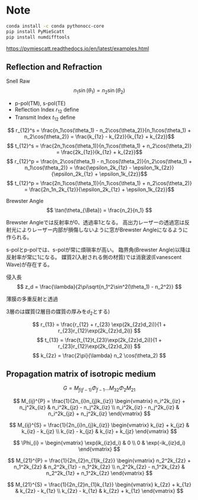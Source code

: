 # Note

```bash
conda install -c conda pythonocc-core
pip install PyMieScatt
pip install numdifftools
```

<https://pymiescatt.readthedocs.io/en/latest/examples.html>

## Reflection and Refraction

Snell Raw
$$ n_1\sin(\theta_1) = n_2\sin(\theta_2) $$

- p-pol(TM), s-pol(TE)
- Reflection Index $r_{12}$ define
- Transmit Index $t_{12}$ define

$$ r_{12}^s = \frac{n_1\cos(\theta_1) - n_2\cos(\theta_2)}{n_1\cos(\theta_1) + n_2\cos(\theta_2)} = \frac{k_{1z} - k_{2z}}{k_{1z} + k_{2z}}$$
$$ t_{12}^s = \frac{2n_1\cos(\theta_1)}{n_1\cos(\theta_1) + n_2\cos(\theta_2)} = \frac{2k_{1z}}{k_{1z} + k_{2z}}$$
$$ r_{12}^p = \frac{n_2\cos(\theta_1) - n_1\cos(\theta_2)}{n_2\cos(\theta_1) + n_1\cos(\theta_2)} = \frac{\epsilon_2k_{1z} - \epsilon_1k_{2z}}{\epsilon_2k_{1z} + \epsilon_1k_{2z}}$$
$$ t_{12}^p = \frac{2n_1\cos(\theta_1)}{n_1\cos(\theta_1) + n_2\cos(\theta_2)} = \frac{2n_1n_2k_{1z}}{\epsilon_2k_{1z} + \epsilon_1k_{2z}}$$

Brewster Angle
$$ \tan(\theta_{\Beta}) = \frac{n_2}{n_1} $$

Brewster Angleでは反射率が0、透過率1となる。
高出力レーザーの透過窓は反射光によりレーザー内部が損傷しないように窓がBrewster Angleになるように作られる。

s-polとp-polでは、s-polが常に煩瑣率が高い。
臨界角(Brewster Angle)以降は反射率が常に1になる。
媒質2(入射される側の材質)では消衰波(Evanescent Wave)が存在する。

侵入長
$$ z_d = \frac{\lambda}{2\pi\sqrt{n_1^2\sin^2(\theta_1) - n_2^2}} $$

薄膜の多重反射と透過

3層のは媒質(2層目の媒質の厚みを$d_2$とする)

$$ r_{13} = \frac{r_{12} + r_{23} \exp(2k_{2z}d_2i)}{1 + r_{23}r_{12}\exp(2k_{2z}d_2i)} $$
$$ t_{13} = \frac{t_{12}t_{23}\exp(2k_{2z}d_2i)}{1 + r_{23}r_{12}\exp(2k_{2z}d_2i)} $$
$$ k_{2z} = \frac{2\pi}{\lambda} n_2 \cos(\theta_2) $$

## Propagation matrix of isotropic medium

$$ G = M_{f(f-1)} \Phi_{f-1} ... M_{32} \Phi_2 M_{21} $$

$$ M_{ij}^{P} = \frac{1}{2n_{i}n_{j}k_{iz}} \begin{vmatrix}
    n_i^2k_{iz} + n_j^2k_{iz} & n_i^2k_{jz} - n_j^2k_{iz} \\
    n_i^2k_{iz} - n_j^2k_{iz} & n_i^2k_{jz} + n_j^2k_{iz}
\end{vmatrix} $$

$$ M_{ij}^{S} = \frac{1}{2n_{i}n_{j}k_{iz}} \begin{vmatrix}
    k_{iz} + k_{jz} & k_{iz} - k_{jz} \\
    k_{iz} - k_{jz} & k_{iz} + k_{jz}
\end{vmatrix} $$

$$ \Phi_{i} = \begin{vmatrix}
    \exp(ik_{iz}d_i) & 0 \\
    0 & \exp(-ik_{iz}d_i)
\end{vmatrix} $$

$$ M_{21}^{P} = \frac{1}{2n_{2}n_{1}k_{2z}} \begin{vmatrix}
    n_2^2k_{2z} + n_1^2k_{2z} & n_2^2k_{1z} - n_1^2k_{2z} \\
    n_2^2k_{2z} - n_1^2k_{2z} & n_2^2k_{1z} + n_1^2k_{2z}
\end{vmatrix} $$

$$ M_{21}^{S} = \frac{1}{2n_{2}n_{1}k_{1z}} \begin{vmatrix}
    k_{2z} + k_{1z} & k_{2z} - k_{1z} \\
    k_{2z} - k_{1z} & k_{2z} + k_{1z}
\end{vmatrix} $$
